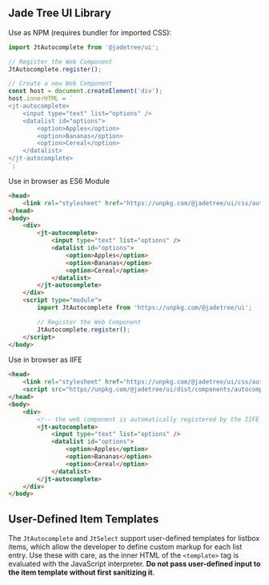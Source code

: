 Jade Tree UI Library
--------------------

Use as NPM (requires bundler for imported CSS):
```typescript
import JtAutocomplete from '@jadetree/ui';

// Register the Web Component
JtAutocomplete.register();

// Create a new Web Component
const host = document.createElement('div');
host.innerHTML = `
<jt-autocomplete>
    <input type="text" list="options" />
    <datalist id="options">
        <option>Apples</option>
        <option>Bananas</option>
        <option>Cereal</option>
    </datalist>
</jt-autocomplete>
`;
```

Use in browser as ES6 Module
```html
<head>
    <link rel="stylesheet" href="https://unpkg.com/@jadetree/ui/css/autocomplete.min.css" />
</head>
<body>
    <div>
        <jt-autocomplete>
            <input type="text" list="options" />
            <datalist id="options">
                <option>Apples</option>
                <option>Bananas</option>
                <option>Cereal</option>
            </datalist>
        </jt-autocomplete>
    </div>
    <script type="module">
        import JtAutocomplete from 'https://unpkg.com/@jadetree/ui';

        // Register the Web Component
        JtAutocomplete.register();
    </script>
</body>
```

Use in browser as IIFE
```html
<head>
    <link rel="stylesheet" href="https://unpkg.com/@jadetree/ui/css/autocomplete.min.css" />
    <script src="https//unpkg.com/@jadetree/ui/dist/components/autocomplete.iife.min.js"></script>
</head>
<body>
    <div>
        <!-- the web component is automatically registered by the IIFE -->
        <jt-autocomplete>
            <input type="text" list="options" />
            <datalist id="options">
                <option>Apples</option>
                <option>Bananas</option>
                <option>Cereal</option>
            </datalist>
        </jt-autocomplete>
    </div>
</body>
```

## User-Defined Item Templates
The `JtAutocomplete` and `JtSelect` support user-defined templates for listbox
items, which allow the developer to define custom markup for each list entry.
Use these with care, as the inner HTML of the `<template>` tag is evaluated
with the JavaScript interpreter. **Do not pass user-defined input to the item
template without first sanitizing it**.